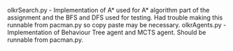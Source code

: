 olkrSearch.py - Implementation of A* used for A* algorithm part of the
assignment and the BFS and DFS used for testing. Had trouble making this
runnable from pacman.py so copy paste may be necessary.
olkrAgents.py - Implementation of Behaviour Tree agent and MCTS agent. Should
be runnable from pacman.py.
